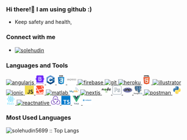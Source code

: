 ### Hi there!👋 I am using github :)

- Keep safety and health,
  <!-- - ⚡ Quotes : Develop skills by developing apps. -->
  <!-- <p align="left"> <img src="https://komarev.com/ghpvc/?username=solehudin5699&label=Profile%20views&color=0e75b6&style=flat" alt="solehudin5699" /> </p> -->

### Connect with me

- <p align="left">
  <a href="https://linkedin.com/in/solehudin" target="blank"><img align="center" src="https://cdn.jsdelivr.net/npm/simple-icons@3.0.1/icons/linkedin.svg" alt="solehudin" height="30" width="40" /></a>
  </p>

### Languages and Tools

<p align="left"> <a background="#FFFFFF" href="https://angular.io" target="_blank"> <img src="https://profilinator.rishav.dev/skills-assets/angularjs-original.svg" alt="angularjs" width="25" height="25"/> </a> <a href="https://getbootstrap.com" target="_blank"> <img src="https://raw.githubusercontent.com/devicons/devicon/master/icons/bootstrap/bootstrap-plain-wordmark.svg" alt="bootstrap" width="25" height="25"/> </a> <a href="https://www.w3schools.com/cpp/" target="_blank"> <img src="https://raw.githubusercontent.com/devicons/devicon/master/icons/cplusplus/cplusplus-original.svg" alt="cplusplus" width="25" height="25"/> </a> <a href="https://www.w3schools.com/css/" target="_blank"> <img src="https://raw.githubusercontent.com/devicons/devicon/master/icons/css3/css3-original-wordmark.svg" alt="css3" width="25" height="25"/> </a> <a href="https://expressjs.com" target="_blank"> <img src="https://raw.githubusercontent.com/devicons/devicon/master/icons/express/express-original-wordmark.svg" alt="express" width="25" height="25"/> </a> <a href="https://firebase.google.com/" target="_blank"> <img src="https://www.vectorlogo.zone/logos/firebase/firebase-icon.svg" alt="firebase" width="25" height="25"/> </a> <a href="https://git-scm.com/" target="_blank"> <img src="https://www.vectorlogo.zone/logos/git-scm/git-scm-icon.svg" alt="git" width="25" height="25"/> </a> <a href="https://heroku.com" target="_blank"> <img src="https://www.vectorlogo.zone/logos/heroku/heroku-icon.svg" alt="heroku" width="25" height="25"/> </a> <a href="https://www.w3.org/html/" target="_blank"> <img src="https://raw.githubusercontent.com/devicons/devicon/master/icons/html5/html5-original-wordmark.svg" alt="html5" width="25" height="25"/> </a> <a href="https://www.adobe.com/in/products/illustrator.html" target="_blank"> <img src="https://www.vectorlogo.zone/logos/adobe_illustrator/adobe_illustrator-icon.svg" alt="illustrator" width="25" height="25"/> </a> <a href="https://ionicframework.com" target="_blank"> <img src="https://upload.wikimedia.org/wikipedia/commons/d/d1/Ionic_Logo.svg" alt="ionic" width="25" height="25"/> </a> <a href="https://developer.mozilla.org/en-US/docs/Web/JavaScript" target="_blank"> <img src="https://raw.githubusercontent.com/devicons/devicon/master/icons/javascript/javascript-original.svg" alt="javascript" width="25" height="25"/> </a> <a href="https://laravel.com/" target="_blank"> <img src="https://raw.githubusercontent.com/devicons/devicon/master/icons/laravel/laravel-plain-wordmark.svg" alt="laravel" width="25" height="25"/> </a> <a href="https://www.mathworks.com/" target="_blank"> <img src="https://raw.githubusercontent.com/simple-icons/simple-icons/master/icons/mathworks.svg" alt="matlab" width="25" height="25"/> </a> <a href="https://www.mysql.com/" target="_blank"> <img src="https://raw.githubusercontent.com/devicons/devicon/master/icons/mysql/mysql-original-wordmark.svg" alt="mysql" width="25" height="25"/> </a> <a href="https://nextjs.org/" target="_blank"> <img src="https://cdn.worldvectorlogo.com/logos/nextjs-3.svg" alt="nextjs" width="25" height="25"/> </a> <a href="https://nodejs.org" target="_blank"> <img src="https://raw.githubusercontent.com/devicons/devicon/master/icons/nodejs/nodejs-original-wordmark.svg" alt="nodejs" width="25" height="25"/> </a> <a href="https://www.photoshop.com/en" target="_blank"> <img src="https://raw.githubusercontent.com/devicons/devicon/master/icons/photoshop/photoshop-line.svg" alt="photoshop" width="25" height="25"/> </a> <a href="https://www.php.net" target="_blank"> <img src="https://raw.githubusercontent.com/devicons/devicon/master/icons/php/php-original.svg" alt="php" width="25" height="25"/> </a> <a href="https://www.postgresql.org" target="_blank"> <img src="https://raw.githubusercontent.com/devicons/devicon/master/icons/postgresql/postgresql-original-wordmark.svg" alt="postgresql"width="25" height="25"/> </a> <a href="https://postman.com" target="_blank"> <img src="https://www.vectorlogo.zone/logos/getpostman/getpostman-icon.svg" alt="postman" width="25" height="25"/> </a> <a href="https://www.python.org" target="_blank"> <img src="https://raw.githubusercontent.com/devicons/devicon/master/icons/python/python-original.svg" alt="python" width="25" height="25"/> </a> <a href="https://reactjs.org/" target="_blank"> <img src="https://raw.githubusercontent.com/devicons/devicon/master/icons/react/react-original-wordmark.svg" alt="react" width="25" height="25"/> </a> <a href="https://reactnative.dev/" target="_blank"> <img src="https://reactnative.dev/img/header_logo.svg" alt="reactnative" width="25" height="25"/> </a> <a href="https://redux.js.org" target="_blank"> <img src="https://raw.githubusercontent.com/devicons/devicon/master/icons/redux/redux-original.svg" alt="redux" width="25" height="25"/> </a> <a href="https://www.typescriptlang.org/" target="_blank"> <img src="https://raw.githubusercontent.com/devicons/devicon/master/icons/typescript/typescript-original.svg" alt="typescript" width="25" height="25"/> </a> <a href="https://vuejs.org/" target="_blank"> <img src="https://raw.githubusercontent.com/devicons/devicon/master/icons/vuejs/vuejs-original-wordmark.svg" alt="vuejs" width="25" height="25"/> </a> <a href="https://webpack.js.org" target="_blank"> <img src="https://raw.githubusercontent.com/devicons/devicon/d00d0969292a6569d45b06d3f350f463a0107b0d/icons/webpack/webpack-original-wordmark.svg" alt="webpack" width="25" height="25"/> </a> </p>

<!-- <p><img align="left" width="100%" src="https://github-readme-stats.vercel.app/api/top-langs?username=solehudin5699&show_icons=true&locale=en&layout=compact" alt="solehudin5699" /></p> -->

<!-- <p>&nbsp;<img align="center" src="https://github-readme-stats.vercel.app/api?username=solehudin5699&show_icons=true&locale=en" alt="solehudin5699" /></p>

<p><img align="center" src="https://github-readme-streak-stats.herokuapp.com/?user=solehudin5699&" alt="solehudin5699" /></p> -->

### Most Used Languages

<p align="left">
  <!-- <img width="100%"src="https://github-readme-stats-eight-theta.vercel.app/api?username=solehudin5699&show_icons=true&theme=algolia&include_all_commits=true&count_private=true"/> -->
  <img  height="150em"  src="https://github-readme-stats.vercel.app/api/top-langs/?username=solehudin5699&langs_count=8&theme=algolia&layout=compact" alt="solehudin5699 :: Top Langs" />
</p>

<!-- #### My Projects ✨:

<div width="100%" style="display:flex; flex-direction:row; flex-wrap:wrap; justify-content:space-between" >
<a style="width:47%" href="https://github.com/solehudin5699/ZWALLET-frontend">
  <img align="center" src="https://github-readme-stats.vercel.app/api/pin/?username=solehudin5699&repo=ZWALLET-frontend&theme=algolia" /></a>
  <a style="width:47%" href="https://github.com/solehudin5699/E-DRESS-frontend">
  <img align="center" src="https://github-readme-stats.vercel.app/api/pin/?username=solehudin5699&repo=E-DRESS-frontend&theme=algolia" /></a>
  <a style="width:47%" href="https://github.com/solehudin5699/POS-frontend"><img align="center" src="https://github-readme-stats.vercel.app/api/pin/?username=solehudin5699&repo=POS-frontend&theme=algolia" /></a>
  <a style="width:47%" href="https://github.com/solehudin5699/ZWALLET-backend"><img  align="center" src="https://github-readme-stats.vercel.app/api/pin/?username=solehudin5699&repo=ZWALLET-backend&theme=algolia" /></a>
</div> -->
